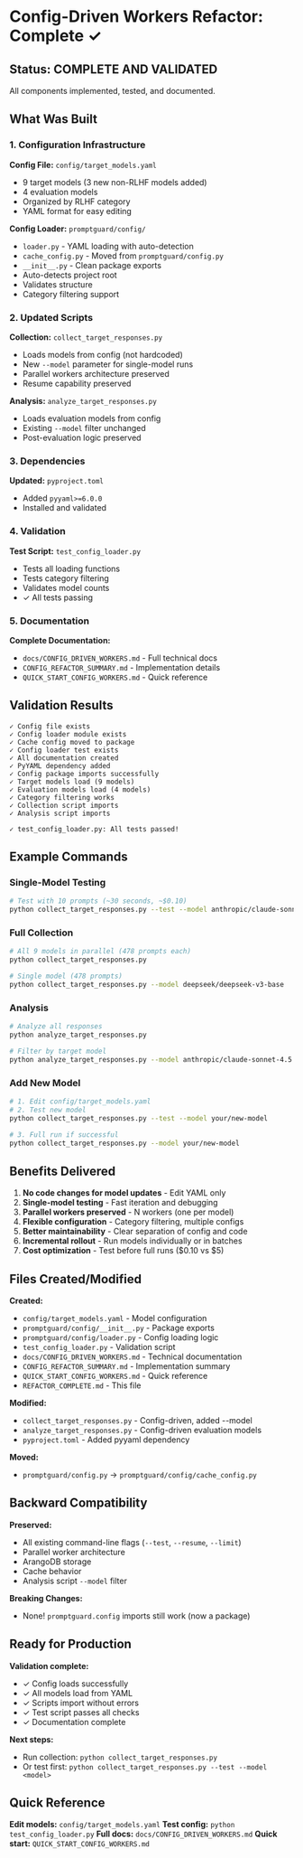 # Config-Driven Workers Refactor: Complete ✓

## Status: COMPLETE AND VALIDATED

All components implemented, tested, and documented.

## What Was Built

### 1. Configuration Infrastructure

**Config File:** `config/target_models.yaml`
- 9 target models (3 new non-RLHF models added)
- 4 evaluation models
- Organized by RLHF category
- YAML format for easy editing

**Config Loader:** `promptguard/config/`
- `loader.py` - YAML loading with auto-detection
- `cache_config.py` - Moved from `promptguard/config.py`
- `__init__.py` - Clean package exports
- Auto-detects project root
- Validates structure
- Category filtering support

### 2. Updated Scripts

**Collection:** `collect_target_responses.py`
- Loads models from config (not hardcoded)
- New `--model` parameter for single-model runs
- Parallel workers architecture preserved
- Resume capability preserved

**Analysis:** `analyze_target_responses.py`
- Loads evaluation models from config
- Existing `--model` filter unchanged
- Post-evaluation logic preserved

### 3. Dependencies

**Updated:** `pyproject.toml`
- Added `pyyaml>=6.0.0`
- Installed and validated

### 4. Validation

**Test Script:** `test_config_loader.py`
- Tests all loading functions
- Tests category filtering
- Validates model counts
- ✓ All tests passing

### 5. Documentation

**Complete Documentation:**
- `docs/CONFIG_DRIVEN_WORKERS.md` - Full technical docs
- `CONFIG_REFACTOR_SUMMARY.md` - Implementation details
- `QUICK_START_CONFIG_WORKERS.md` - Quick reference

## Validation Results

```
✓ Config file exists
✓ Config loader module exists
✓ Cache config moved to package
✓ Config loader test exists
✓ All documentation created
✓ PyYAML dependency added
✓ Config package imports successfully
✓ Target models load (9 models)
✓ Evaluation models load (4 models)
✓ Category filtering works
✓ Collection script imports
✓ Analysis script imports

✓ test_config_loader.py: All tests passed!
```

## Example Commands

### Single-Model Testing
```bash
# Test with 10 prompts (~30 seconds, ~$0.10)
python collect_target_responses.py --test --model anthropic/claude-sonnet-4.5
```

### Full Collection
```bash
# All 9 models in parallel (478 prompts each)
python collect_target_responses.py

# Single model (478 prompts)
python collect_target_responses.py --model deepseek/deepseek-v3-base
```

### Analysis
```bash
# Analyze all responses
python analyze_target_responses.py

# Filter by target model
python analyze_target_responses.py --model anthropic/claude-sonnet-4.5
```

### Add New Model
```bash
# 1. Edit config/target_models.yaml
# 2. Test new model
python collect_target_responses.py --test --model your/new-model

# 3. Full run if successful
python collect_target_responses.py --model your/new-model
```

## Benefits Delivered

1. **No code changes for model updates** - Edit YAML only
2. **Single-model testing** - Fast iteration and debugging
3. **Parallel workers preserved** - N workers (one per model)
4. **Flexible configuration** - Category filtering, multiple configs
5. **Better maintainability** - Clear separation of config and code
6. **Incremental rollout** - Run models individually or in batches
7. **Cost optimization** - Test before full runs ($0.10 vs $5)

## Files Created/Modified

**Created:**
- `config/target_models.yaml` - Model configuration
- `promptguard/config/__init__.py` - Package exports
- `promptguard/config/loader.py` - Config loading logic
- `test_config_loader.py` - Validation script
- `docs/CONFIG_DRIVEN_WORKERS.md` - Technical documentation
- `CONFIG_REFACTOR_SUMMARY.md` - Implementation summary
- `QUICK_START_CONFIG_WORKERS.md` - Quick reference
- `REFACTOR_COMPLETE.md` - This file

**Modified:**
- `collect_target_responses.py` - Config-driven, added --model
- `analyze_target_responses.py` - Config-driven evaluation models
- `pyproject.toml` - Added pyyaml dependency

**Moved:**
- `promptguard/config.py` → `promptguard/config/cache_config.py`

## Backward Compatibility

**Preserved:**
- All existing command-line flags (`--test`, `--resume`, `--limit`)
- Parallel worker architecture
- ArangoDB storage
- Cache behavior
- Analysis script `--model` filter

**Breaking Changes:**
- None! `promptguard.config` imports still work (now a package)

## Ready for Production

**Validation complete:**
- ✓ Config loads successfully
- ✓ All models load from YAML
- ✓ Scripts import without errors
- ✓ Test script passes all checks
- ✓ Documentation complete

**Next steps:**
- Run collection: `python collect_target_responses.py`
- Or test first: `python collect_target_responses.py --test --model <model>`

## Quick Reference

**Edit models:** `config/target_models.yaml`
**Test config:** `python test_config_loader.py`
**Full docs:** `docs/CONFIG_DRIVEN_WORKERS.md`
**Quick start:** `QUICK_START_CONFIG_WORKERS.md`
